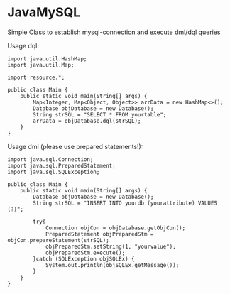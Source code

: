 # JavaMySQL
Simple Class to establish mysql-connection and execute dml/dql queries

Usage dql:
```
import java.util.HashMap;
import java.util.Map;

import resource.*;

public class Main {
	public static void main(String[] args) {
		Map<Integer, Map<Object, Object>> arrData = new HashMap<>();
		Database objDatabase = new Database();
		String strSQL = "SELECT * FROM yourtable";
		arrData = objDatabase.dql(strSQL);
	}
}
```
Usage dml (please use prepared statements!):
```
import java.sql.Connection;
import java.sql.PreparedStatement;
import java.sql.SQLException;

public class Main {
	public static void main(String[] args) {
		Database objDatabase = new Database();
		String strSQL = "INSERT INTO yourdb (yourattribute) VALUES (?)";
	
		try{
			Connection objCon = objDatabase.getObjCon();
			PreparedStatement objPreparedStm = objCon.prepareStatement(strSQL);
			objPreparedStm.setString(1, "yourvalue");
			objPreparedStm.execute();
		}catch (SQLException objSQLEx) {
			System.out.println(objSQLEx.getMessage());
		}
	}
}
```

